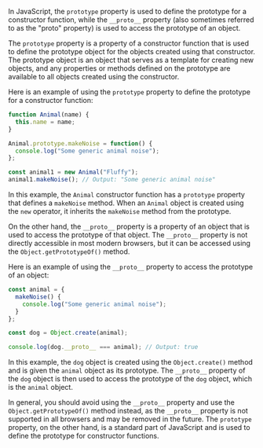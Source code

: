 In JavaScript, the `prototype` property is used to define the prototype for a constructor function, while the `__proto__` property (also sometimes referred to as the "proto" property) is used to access the prototype of an object.

The `prototype` property is a property of a constructor function that is used to define the prototype object for the objects created using that constructor. The prototype object is an object that serves as a template for creating new objects, and any properties or methods defined on the prototype are available to all objects created using the constructor.

Here is an example of using the `prototype` property to define the prototype for a constructor function:

```javascript
function Animal(name) {
  this.name = name;
}

Animal.prototype.makeNoise = function() {
  console.log("Some generic animal noise");
};

const animal1 = new Animal("Fluffy");
animal1.makeNoise(); // Output: "Some generic animal noise"
```

In this example, the `Animal` constructor function has a `prototype` property that defines a `makeNoise` method. When an `Animal` object is created using the `new` operator, it inherits the `makeNoise` method from the prototype.

On the other hand, the `__proto__` property is a property of an object that is used to access the prototype of that object. The `__proto__` property is not directly accessible in most modern browsers, but it can be accessed using the `Object.getPrototypeOf()` method.

Here is an example of using the `__proto__` property to access the prototype of an object:

```javascript
const animal = {
  makeNoise() {
    console.log("Some generic animal noise");
  }
};

const dog = Object.create(animal);

console.log(dog.__proto__ === animal); // Output: true
```

In this example, the `dog` object is created using the `Object.create()` method and is given the `animal` object as its prototype. The `__proto__` property of the `dog` object is then used to access the prototype of the `dog` object, which is the `animal` object.

In general, you should avoid using the `__proto__` property and use the `Object.getPrototypeOf()` method instead, as the `__proto__` property is not supported in all browsers and may be removed in the future. The `prototype` property, on the other hand, is a standard part of JavaScript and is used to define the prototype for constructor functions.


